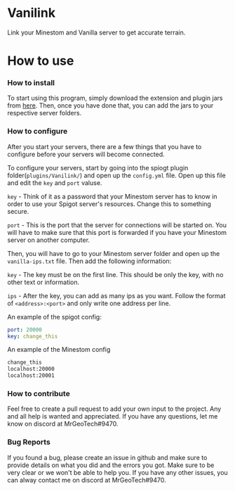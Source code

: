 # Vanilink
Link your Minestom and Vanilla server to get accurate terrain.
# How to use
### How to install
To start using this program, simply download the extension and plugin jars from <a href="https://github.com/MrGeoTech/Vanilink/releases/tag/1.0.0">here</a>. Then, once you have done that, you can add the jars to your respective server folders.
### How to configure
After you start your servers, there are a few things that you have to configure before your servers will become connected.

To configure your servers, start by going into the spiogt plugin folder(`plugins/Vanilink/`) and open up the `config.yml` file. Open up this file and edit the `key` and `port` valuse.

`key` - Think of it as a password that your Minestom server has to know in order to use your Spigot server's resources. Change this to something secure.

`port` - This is the port that the server for connections will be started on. You will have to make sure that this port is forwarded if you have your Minestom server on another computer.

Then, you will have to go to your Minestom server folder and open up the `vanilla-ips.txt` file. Then add the following information:

`key` - The key must be on the first line. This should be only the key, with no other text or information.

`ips` - After the key, you can add as many ips as you want. Follow the format of `<address>:<port>` and only write one address per line.

An example of the spigot config:
```config.yml
port: 20000
key: change_this
```
An example of the Minestom config
```vanilla-ips.txt
change_this
localhost:20000
localhost:20001
```
### How to contribute
Feel free to create a pull request to add your own input to the project. Any and all help is wanted and appreciated. If you have any questions, let me know on discord at MrGeoTech#9470.
### Bug Reports
If you found a bug, please create an issue in github and make sure to provide details on what you did and the errors you got. Make sure to be very clear or we won't be able to help you. If you have any other issues, you can alway contact me on discord at MrGeoTech#9470.
